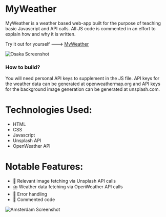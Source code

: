 # MyWeather

MyWeather is a weather based web-app built for the purpose of teaching basic Javascript and API calls. All JS code is commented in an effort to explain how and why it is written.

Try it out for yourself ---> [MyWeather](https://my-weather-rose.vercel.app)


![Osaka Screenshot](/public/Osakass.png)


### How to build?
You will need personal API keys to supplement in the JS file. API keys for the weather data can be generated at openweathermap.org and API keys for the background image generation can be generated at unsplash.com.

# Technologies Used:
- HTML
- CSS
- Javascript
- Unsplash API
- OpenWeather API

# Notable Features:
- 💠 Relevant image fetching via Unsplash API calls
- ⛈️ Weather data fetching via OpenWeather API calls
- 💢 Error handling
- 🌟 Commented code

![Amsterdam Screenshot](/public/Amsterdamss.png)